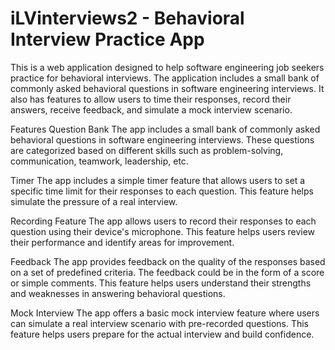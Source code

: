 # iLVinterviews2 - Behavioral Interview Practice App
This is a web application designed to help software engineering job seekers practice for behavioral interviews. The application includes a small bank of commonly asked behavioral questions in software engineering interviews. It also has features to allow users to time their responses, record their answers, receive feedback, and simulate a mock interview scenario.

Features
Question Bank
The app includes a small bank of commonly asked behavioral questions in software engineering interviews. These questions are categorized based on different skills such as problem-solving, communication, teamwork, leadership, etc.

Timer
The app includes a simple timer feature that allows users to set a specific time limit for their responses to each question. This feature helps simulate the pressure of a real interview.

Recording Feature
The app allows users to record their responses to each question using their device's microphone. This feature helps users review their performance and identify areas for improvement.

Feedback
The app provides feedback on the quality of the responses based on a set of predefined criteria. The feedback could be in the form of a score or simple comments. This feature helps users understand their strengths and weaknesses in answering behavioral questions.

Mock Interview
The app offers a basic mock interview feature where users can simulate a real interview scenario with pre-recorded questions. This feature helps users prepare for the actual interview and build confidence.
